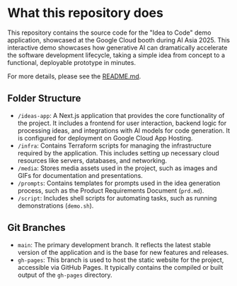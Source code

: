 # What this repository does

This repository contains the source code for the "Idea to Code" demo application, showcased at the Google Cloud booth during AI Asia 2025. This interactive demo showcases how generative AI can dramatically accelerate the software development lifecycle, taking a simple idea from concept to a functional, deployable prototype in minutes.

For more details, please see the [README.md](README.md).

## Folder Structure

*   `/ideas-app`: A Next.js application that provides the core functionality of the project. It includes a frontend for user interaction, backend logic for processing ideas, and integrations with AI models for code generation. It is configured for deployment on Google Cloud App Hosting.
*   `/infra`: Contains Terraform scripts for managing the infrastructure required by the application. This includes setting up necessary cloud resources like servers, databases, and networking.
*   `/media`: Stores media assets used in the project, such as images and GIFs for documentation and presentations.
*   `/prompts`: Contains templates for prompts used in the idea generation process, such as the Product Requirements Document (`prd.md`).
*   `/script`: Includes shell scripts for automating tasks, such as running demonstrations (`demo.sh`).

## Git Branches

*   `main`: The primary development branch. It reflects the latest stable version of the application and is the base for new features and releases.
*   `gh-pages`: This branch is used to host the static website for the project, accessible via GitHub Pages. It typically contains the compiled or built output of the `gh-pages` directory.
